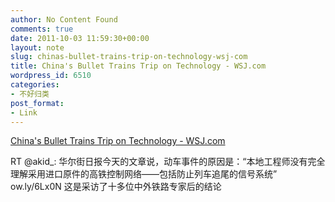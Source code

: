 ```yaml
---
author: No Content Found
comments: true
date: 2011-10-03 11:59:30+00:00
layout: note
slug: chinas-bullet-trains-trip-on-technology-wsj-com
title: China's Bullet Trains Trip on Technology - WSJ.com
wordpress_id: 6510
categories:
- 不好归类
post_format:
- Link
---
```


[China's Bullet Trains Trip on Technology - WSJ.com](http://online.wsj.com/article/SB10001424053111904353504576568983658561372.html?mod=WSJASIA_hpp_MIDDLELSMini#project=CRAIL100311&articleTabs=article)

RT @akid_: 华尔街日报今天的文章说，动车事件的原因是：“本地工程师没有完全理解采用进口原件的高铁控制网络——包括防止列车追尾的信号系统” ow.ly/6Lx0N 这是采访了十多位中外铁路专家后的结论

